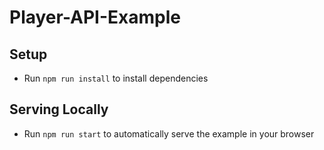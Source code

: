 # Player-API-Example

## Setup

- Run `npm run install` to install dependencies

## Serving Locally

- Run `npm run start` to automatically serve the example in your browser
